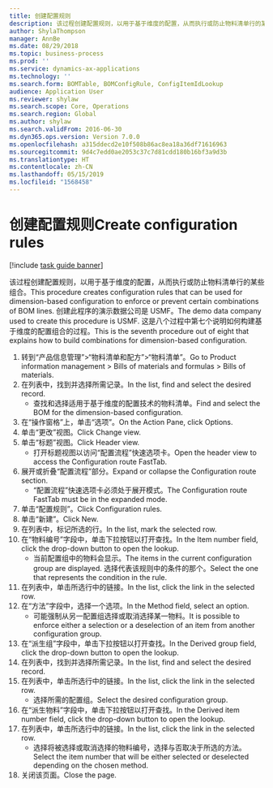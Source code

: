 ```yaml
---
title: 创建配置规则
description: 该过程创建配置规则，以用于基于维度的配置，从而执行或防止物料清单行的某些组合。
author: ShylaThompson
manager: AnnBe
ms.date: 08/29/2018
ms.topic: business-process
ms.prod: ''
ms.service: dynamics-ax-applications
ms.technology: ''
ms.search.form: BOMTable, BOMConfigRule, ConfigItemIdLookup
audience: Application User
ms.reviewer: shylaw
ms.search.scope: Core, Operations
ms.search.region: Global
ms.author: shylaw
ms.search.validFrom: 2016-06-30
ms.dyn365.ops.version: Version 7.0.0
ms.openlocfilehash: a315ddecd2e10f508b86ac8ea18a36df71616963
ms.sourcegitcommit: 9d4c7edd0ae2053c37c7d81cdd180b16bf3a9d3b
ms.translationtype: HT
ms.contentlocale: zh-CN
ms.lasthandoff: 05/15/2019
ms.locfileid: "1568458"
---
```

# <a name="create-configuration-rules"></a><span data-ttu-id="67f4b-103">创建配置规则</span><span class="sxs-lookup"><span data-stu-id="67f4b-103">Create configuration rules</span></span>

[!include [task guide banner](../../includes/task-guide-banner.md)]

<span data-ttu-id="67f4b-104">该过程创建配置规则，以用于基于维度的配置，从而执行或防止物料清单行的某些组合。</span><span class="sxs-lookup"><span data-stu-id="67f4b-104">This procedure creates configuration rules that can be used for dimension-based configuration to enforce or prevent certain combinations of BOM lines.</span></span> <span data-ttu-id="67f4b-105">创建此程序的演示数据公司是 USMF。</span><span class="sxs-lookup"><span data-stu-id="67f4b-105">The demo data company used to create this procedure is USMF.</span></span> <span data-ttu-id="67f4b-106">这是八个过程中第七个说明如何构建基于维度的配置组合的过程。</span><span class="sxs-lookup"><span data-stu-id="67f4b-106">This is the seventh procedure out of eight that explains how to build combinations for dimension-based configuration.</span></span>

1. <span data-ttu-id="67f4b-107">转到“产品信息管理”>“物料清单和配方”>“物料清单”。</span><span class="sxs-lookup"><span data-stu-id="67f4b-107">Go to Product information management > Bills of materials and formulas > Bills of materials.</span></span>
2. <span data-ttu-id="67f4b-108">在列表中，找到并选择所需记录。</span><span class="sxs-lookup"><span data-stu-id="67f4b-108">In the list, find and select the desired record.</span></span>
    * <span data-ttu-id="67f4b-109">查找和选择适用于基于维度的配置技术的物料清单。</span><span class="sxs-lookup"><span data-stu-id="67f4b-109">Find and select the BOM for the dimension-based configuration.</span></span>  
3. <span data-ttu-id="67f4b-110">在“操作窗格”上，单击“选项”。</span><span class="sxs-lookup"><span data-stu-id="67f4b-110">On the Action Pane, click Options.</span></span>
4. <span data-ttu-id="67f4b-111">单击“更改”视图。</span><span class="sxs-lookup"><span data-stu-id="67f4b-111">Click Change view.</span></span>
5. <span data-ttu-id="67f4b-112">单击“标题”视图。</span><span class="sxs-lookup"><span data-stu-id="67f4b-112">Click Header view.</span></span>
    * <span data-ttu-id="67f4b-113">打开标题视图以访问“配置流程”快速选项卡。</span><span class="sxs-lookup"><span data-stu-id="67f4b-113">Open the header view to access the Configuration route FastTab.</span></span>  
6. <span data-ttu-id="67f4b-114">展开或折叠“配置流程”部分。</span><span class="sxs-lookup"><span data-stu-id="67f4b-114">Expand or collapse the Configuration route section.</span></span>
    * <span data-ttu-id="67f4b-115">“配置流程”快速选项卡必须处于展开模式。</span><span class="sxs-lookup"><span data-stu-id="67f4b-115">The Configuration route FastTab must be in the expanded mode.</span></span>  
7. <span data-ttu-id="67f4b-116">单击“配置规则”。</span><span class="sxs-lookup"><span data-stu-id="67f4b-116">Click Configuration rules.</span></span>
8. <span data-ttu-id="67f4b-117">单击“新建”。</span><span class="sxs-lookup"><span data-stu-id="67f4b-117">Click New.</span></span>
9. <span data-ttu-id="67f4b-118">在列表中，标记所选的行。</span><span class="sxs-lookup"><span data-stu-id="67f4b-118">In the list, mark the selected row.</span></span>
10. <span data-ttu-id="67f4b-119">在“物料编号”字段中，单击下拉按钮以打开查找。</span><span class="sxs-lookup"><span data-stu-id="67f4b-119">In the Item number field, click the drop-down button to open the lookup.</span></span>
    * <span data-ttu-id="67f4b-120">当前配置组中的物料会显示。</span><span class="sxs-lookup"><span data-stu-id="67f4b-120">The items in the current configuration group are displayed.</span></span> <span data-ttu-id="67f4b-121">选择代表该规则中的条件的那个。</span><span class="sxs-lookup"><span data-stu-id="67f4b-121">Select the one that represents the condition in the rule.</span></span>  
11. <span data-ttu-id="67f4b-122">在列表中，单击所选行中的链接。</span><span class="sxs-lookup"><span data-stu-id="67f4b-122">In the list, click the link in the selected row.</span></span>
12. <span data-ttu-id="67f4b-123">在“方法”字段中，选择一个选项。</span><span class="sxs-lookup"><span data-stu-id="67f4b-123">In the Method field, select an option.</span></span>
    * <span data-ttu-id="67f4b-124">可能强制从另一配置组选择或取消选择某一物料。</span><span class="sxs-lookup"><span data-stu-id="67f4b-124">It is possible to enforce either a selection or a deselection of an item from another configuration group.</span></span>  
13. <span data-ttu-id="67f4b-125">在“派生组”字段中，单击下拉按钮以打开查找。</span><span class="sxs-lookup"><span data-stu-id="67f4b-125">In the Derived group field, click the drop-down button to open the lookup.</span></span>
14. <span data-ttu-id="67f4b-126">在列表中，找到并选择所需记录。</span><span class="sxs-lookup"><span data-stu-id="67f4b-126">In the list, find and select the desired record.</span></span>
15. <span data-ttu-id="67f4b-127">在列表中，单击所选行中的链接。</span><span class="sxs-lookup"><span data-stu-id="67f4b-127">In the list, click the link in the selected row.</span></span>
    * <span data-ttu-id="67f4b-128">选择所需的配置组。</span><span class="sxs-lookup"><span data-stu-id="67f4b-128">Select the desired configuration group.</span></span>  
16. <span data-ttu-id="67f4b-129">在“派生物料”字段中，单击下拉按钮以打开查找。</span><span class="sxs-lookup"><span data-stu-id="67f4b-129">In the Derived item number field, click the drop-down button to open the lookup.</span></span>
17. <span data-ttu-id="67f4b-130">在列表中，单击所选行中的链接。</span><span class="sxs-lookup"><span data-stu-id="67f4b-130">In the list, click the link in the selected row.</span></span>
    * <span data-ttu-id="67f4b-131">选择将被选择或取消选择的物料编号，选择与否取决于所选的方法。</span><span class="sxs-lookup"><span data-stu-id="67f4b-131">Select the item number that will be either selected or deselected depending on the chosen method.</span></span>  
18. <span data-ttu-id="67f4b-132">关闭该页面。</span><span class="sxs-lookup"><span data-stu-id="67f4b-132">Close the page.</span></span>

